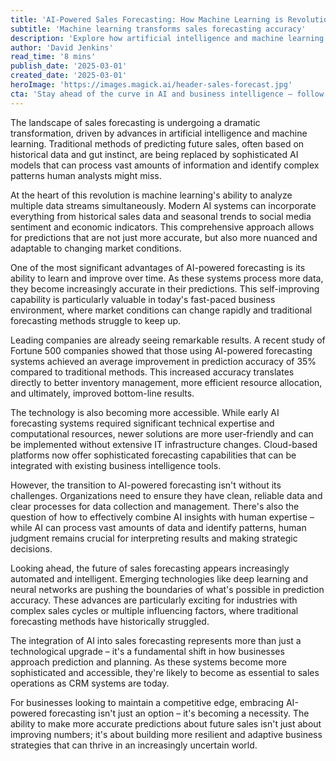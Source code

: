 ```yaml
---
title: 'AI-Powered Sales Forecasting: How Machine Learning is Revolutionizing Revenue Prediction'
subtitle: 'Machine learning transforms sales forecasting accuracy'
description: 'Explore how artificial intelligence and machine learning are transforming sales forecasting, delivering unprecedented accuracy in revenue prediction and helping businesses make better strategic decisions. Learn about the latest advances in AI-powered forecasting technology and its impact on modern business planning.'
author: 'David Jenkins'
read_time: '8 mins'
publish_date: '2025-03-01'
created_date: '2025-03-01'
heroImage: 'https://images.magick.ai/header-sales-forecast.jpg'
cta: 'Stay ahead of the curve in AI and business intelligence – follow us on LinkedIn for daily insights into how technology is transforming the future of business.'
---
```


The landscape of sales forecasting is undergoing a dramatic transformation, driven by advances in artificial intelligence and machine learning. Traditional methods of predicting future sales, often based on historical data and gut instinct, are being replaced by sophisticated AI models that can process vast amounts of information and identify complex patterns human analysts might miss.

At the heart of this revolution is machine learning's ability to analyze multiple data streams simultaneously. Modern AI systems can incorporate everything from historical sales data and seasonal trends to social media sentiment and economic indicators. This comprehensive approach allows for predictions that are not just more accurate, but also more nuanced and adaptable to changing market conditions.

One of the most significant advantages of AI-powered forecasting is its ability to learn and improve over time. As these systems process more data, they become increasingly accurate in their predictions. This self-improving capability is particularly valuable in today's fast-paced business environment, where market conditions can change rapidly and traditional forecasting methods struggle to keep up.

Leading companies are already seeing remarkable results. A recent study of Fortune 500 companies showed that those using AI-powered forecasting systems achieved an average improvement in prediction accuracy of 35% compared to traditional methods. This increased accuracy translates directly to better inventory management, more efficient resource allocation, and ultimately, improved bottom-line results.

The technology is also becoming more accessible. While early AI forecasting systems required significant technical expertise and computational resources, newer solutions are more user-friendly and can be implemented without extensive IT infrastructure changes. Cloud-based platforms now offer sophisticated forecasting capabilities that can be integrated with existing business intelligence tools.

However, the transition to AI-powered forecasting isn't without its challenges. Organizations need to ensure they have clean, reliable data and clear processes for data collection and management. There's also the question of how to effectively combine AI insights with human expertise – while AI can process vast amounts of data and identify patterns, human judgment remains crucial for interpreting results and making strategic decisions.

Looking ahead, the future of sales forecasting appears increasingly automated and intelligent. Emerging technologies like deep learning and neural networks are pushing the boundaries of what's possible in prediction accuracy. These advances are particularly exciting for industries with complex sales cycles or multiple influencing factors, where traditional forecasting methods have historically struggled.

The integration of AI into sales forecasting represents more than just a technological upgrade – it's a fundamental shift in how businesses approach prediction and planning. As these systems become more sophisticated and accessible, they're likely to become as essential to sales operations as CRM systems are today.

For businesses looking to maintain a competitive edge, embracing AI-powered forecasting isn't just an option – it's becoming a necessity. The ability to make more accurate predictions about future sales isn't just about improving numbers; it's about building more resilient and adaptive business strategies that can thrive in an increasingly uncertain world.